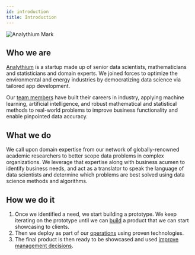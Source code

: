 ```yaml
---
id: introduction
title: Introduction
---
```


![Analythium Mark](http://hub.analythium.io/assets/marks/word-mark-dark2-wide.png)

## Who we are

[Analythium](https://www.analythium.io/) is a startup made up of senior data scientists,
mathematicians and statisticians and domain experts.
We joined forces to optimize the environmental and energy industries
by democratizing data science via tailored app development.

Our [team members](https://www.analythium.io/about/) have built their careers in industry,
applying machine learning, artificial intelligence, and robust mathematical and statistical
methods to real-world problems to improve business functionality and enable
pinpointed data accuracy.

## What we do

We call upon domain expertise from our network of globally-renowned academic
researchers to better scope data problems in complex organizations.
We leverage that expertise along with business acumen to identify business needs,
and act as a translator to speak the language of data scientists and determine which
problems are best solved using data science methods and algorithms.

## How we do it

1. Once we identified a need, we start building a prototype. We keep iterating on the prototype until we can [build](build) a product that we can start showcasing to clients.
2. Then we deploy as part of our [operations](operate) using proven technologies.
3. The final product is then ready to be showcased and used [improve management decisions](manage).
